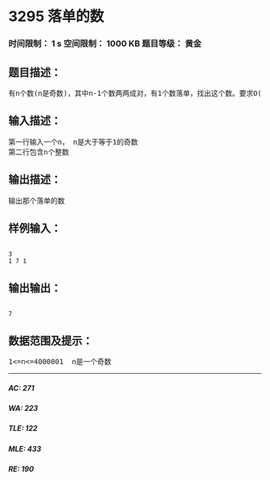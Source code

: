 # 3295 落单的数   
### 时间限制： 1 s     空间限制： 1000 KB     题目等级： 黄金  
## 题目描述：  

<pre>
有n个数(n是奇数)，其中n-1个数两两成对，有1个数落单，找出这个数。要求O(n)的时间复杂度，O(1)的空间复杂度
</pre>
  
  
## 输入描述：  

<pre>
第一行输入一个n， n是大于等于1的奇数
第二行包含n个整数
</pre>
  
  
## 输出描述：  

<pre>
输出那个落单的数
</pre>
  
  
## 样例输入：  

<pre><code>
3
1 7 1
</code></pre>
  
  
## 输出输出：  

<pre><code>
7
</code></pre>
  
  
## 数据范围及提示：  

<pre>
1<=n<=4000001  n是一个奇数
</pre>
  
  
***  

##### AC: 271  
##### WA: 223  
##### TLE: 122  
##### MLE: 433  
##### RE: 190  

